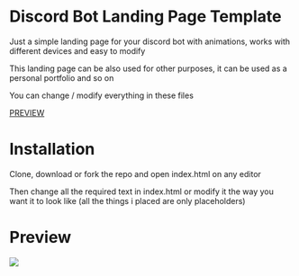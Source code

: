 # Discord Bot Landing Page Template
Just a simple landing page for your discord bot with animations, works with different devices and easy to modify

This landing page can be also used for other purposes, it can be used as a personal portfolio and so on

You can change / modify everything in these files

[PREVIEW](#PREVIEW)

# Installation

Clone, download or fork the repo and open index.html on any editor

Then change all the required text in index.html or modify it the way you want it to look like (all the things i placed are only placeholders)

# Preview
<img src="https://i.imgur.com/WJXEFjx.png">

